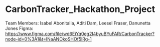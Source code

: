 # CarbonTracker_Hackathon_Project
Team Members:  Isabel Abonitalla, Aditi Dam, Leesel Fraser, Danunetta Jones
Figma: https://www.figma.com/file/wd6EiYq0eg2I4byuBYuFAR/CarbonTracker?node-id=0%3A1&t=INaANOkoSHOf5lRg-1
